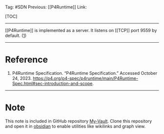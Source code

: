 Tag: #SDN 
Previous: [[P4Runtime]]
Link: 

[TOC]

---

[[P4Runtime]] is implemented as a server. It listens on [[TCP]] port 9559 by default. (<u>1</u>)

---

# Reference

1. P4Runtime Specification. “P4Runtime Specification.” Accessed October 24, 2023. https://p4.org/p4-spec/p4runtime/main/P4Runtime-Spec.html#sec-introduction-and-scope.

---

# Note

This note is included in GitHub repository [My-Vault](https://github.com/LittleD3092/My-Vault.git). Clone this repository and open it in [obsidian](https://obsidian.md/) to enable utilities like wikilinks and graph view.